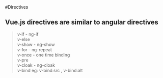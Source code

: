 #Directives
## Vue.js directives are similar to angular directives

> v-if - ng-if <br/>
> v-else <br/>
> v-show -  ng-show <br/>
> v-for  - ng-repeat <br/>
> v-once  - one time binding <br/>
> v-pre <br/>
> v-cloak - ng-cloak  <br/>
> v-bind  eg:  v-bind:src , v-bind:alt
